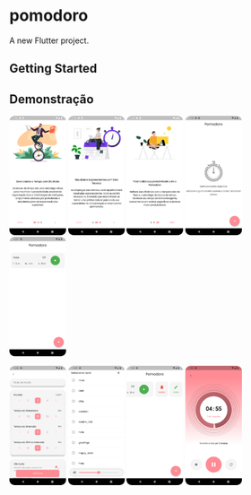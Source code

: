 # pomodoro

A new Flutter project.

## Getting Started

## Demonstração
<p>
<img src="screenshots/Screenshot_Splash_Page1.png" width="20%">
<img src="screenshots/Screenshot_Splash_Page2.png" width="20%">
<img src="screenshots/Screenshot_Splash_Page3.png" width="20%">
<img src="screenshots/Screenshot_Home_Page.png" width="20%">
<img src="screenshots/Screenshot_Home_Page_Task.png" width="20%">
</p>

<p>
<img src="screenshots/Screenshot_Add_Pomodoro.png" width="20%">
<img src="screenshots/Screenshot_Select_Ringtone.png" width="20%">
<img src="screenshots/Screenshot_Delete_Edit_Pomodoro.png" width="20%">
<img src="screenshots/Screenshot_Pomodoro.png" width="20%">
</p>
